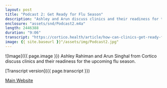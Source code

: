 ```yaml
---
layout: post
title: "Podcast 2: Get Ready for Flu Season"
description: "Ashley and Arun discuss clinics and their readiness for the upcoming flu season."
enclosure: "assets/snd/Podcast2.m4a"
length: 2446388
duration: "9:06"
transcript: "https://cortico.health/article/how-can-clinics-get-ready-for-flu-season"
image: {{ site.baseurl }}"/assets/img/Podcast2.jpg"
---
```

![Image]({{ page.image }})
Ashley Rahiman and Arun Singhal from Cortico discuss clinics and their readiness for the upcoming flu season.

[Transcript version]({{ page.transcript }})

[Main Website](https://cortico.health)
